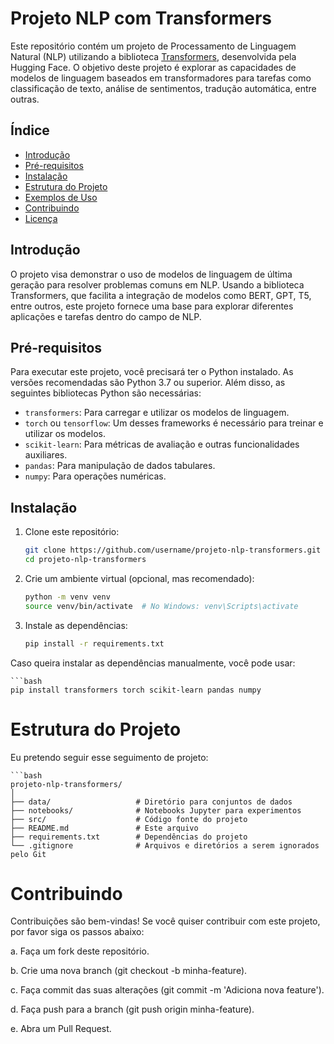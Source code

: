 # Projeto NLP com Transformers

Este repositório contém um projeto de Processamento de Linguagem Natural (NLP) utilizando a biblioteca [Transformers](https://huggingface.co/transformers/), desenvolvida pela Hugging Face. O objetivo deste projeto é explorar as capacidades de modelos de linguagem baseados em transformadores para tarefas como classificação de texto, análise de sentimentos, tradução automática, entre outras.

## Índice

- [Introdução](#introdução)
- [Pré-requisitos](#pré-requisitos)
- [Instalação](#instalação)
- [Estrutura do Projeto](#estrutura-do-projeto)
- [Exemplos de Uso](#exemplos-de-uso)
- [Contribuindo](#contribuindo)
- [Licença](#licença)

## Introdução

O projeto visa demonstrar o uso de modelos de linguagem de última geração para resolver problemas comuns em NLP. Usando a biblioteca Transformers, que facilita a integração de modelos como BERT, GPT, T5, entre outros, este projeto fornece uma base para explorar diferentes aplicações e tarefas dentro do campo de NLP.

## Pré-requisitos

Para executar este projeto, você precisará ter o Python instalado. As versões recomendadas são Python 3.7 ou superior. Além disso, as seguintes bibliotecas Python são necessárias:

- `transformers`: Para carregar e utilizar os modelos de linguagem.
- `torch` ou `tensorflow`: Um desses frameworks é necessário para treinar e utilizar os modelos.
- `scikit-learn`: Para métricas de avaliação e outras funcionalidades auxiliares.
- `pandas`: Para manipulação de dados tabulares.
- `numpy`: Para operações numéricas.

## Instalação

1. Clone este repositório:

   ```bash
   git clone https://github.com/username/projeto-nlp-transformers.git
   cd projeto-nlp-transformers
2. Crie um ambiente virtual (opcional, mas recomendado):
     ```bash
    python -m venv venv
    source venv/bin/activate  # No Windows: venv\Scripts\activate
3. Instale as dependências:
    ```bash
    pip install -r requirements.txt
Caso queira instalar as dependências manualmente, você pode usar:

    ```bash
    pip install transformers torch scikit-learn pandas numpy
# Estrutura do Projeto
Eu pretendo seguir esse seguimento de projeto:

    ```bash
    projeto-nlp-transformers/
    │
    ├── data/                   # Diretório para conjuntos de dados
    ├── notebooks/              # Notebooks Jupyter para experimentos
    ├── src/                    # Código fonte do projeto
    ├── README.md               # Este arquivo
    ├── requirements.txt        # Dependências do projeto
    └── .gitignore              # Arquivos e diretórios a serem ignorados pelo Git

# Contribuindo
Contribuições são bem-vindas! Se você quiser contribuir com este projeto, por favor siga os passos abaixo:

a. Faça um fork deste repositório.

b. Crie uma nova branch (git checkout -b minha-feature).

c. Faça commit das suas alterações (git commit -m 'Adiciona nova feature').

d. Faça push para a branch (git push origin minha-feature).

e. Abra um Pull Request.
